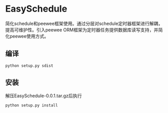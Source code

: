 # EasySchedule
简化schedule和peewee框架使用。通过分层对schedule定时器框架进行解耦，提高可维护性。引入peewee ORM框架为定时器任务提供数据库读写支持，并简化peewee使用方式。
## 编译
```
python setup.py sdist
```
## 安装
解压EasySchedule-0.0.1.tar.gz后执行
```
python setup.py install
```